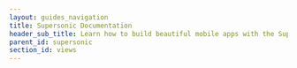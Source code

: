 ```yaml
---
layout: guides_navigation
title: Supersonic Documentation
header_sub_title: Learn how to build beautiful mobile apps with the Supersonic UI framework.
parent_id: supersonic
section_id: views
---
```


